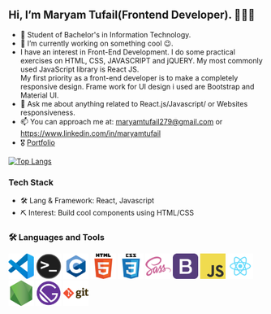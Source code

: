 ## Hi, I’m Maryam Tufail(Frontend Developer). 👨🏻‍💻 

- 👋 Student of Bachelor's in Information Technology. 
- 👀 I’m currently working on something cool 😉. 
- I have an interest in Front-End Development. I do some practical exercises on HTML, CSS, JAVASCRIPT and jQUERY. My most commonly used JavaScript library is React JS.  
     My first priority as a front-end developer is to make a completely responsive design. Frame work for UI design i used are Bootstrap and Material UI. 
- 💬  Ask me about anything related to React.js/Javascript/ or Websites responsiveness.
- 📫 You can approach me at: maryamtufail279@gmail.com or https://www.linkedin.com/in/maryamtufail
- 🎖️  <a href="https://maryamtufail.netlify.app/" rel="nofollow">Portfolio</a>

[![Top Langs](https://github-readme-stats.vercel.app/api/top-langs/?username=maryam2506&layout=compact)](https://github.com/maryam2506/github-readme-stats)



### Tech Stack
- 🛠 Lang & Framework: React, Javascript
- ⛏ Interest: Build cool components using HTML/CSS


### 🛠️  Languages and Tools
<div>
<img alt="Visual Studio Code" width="50px" src="https://raw.githubusercontent.com/github/explore/80688e429a7d4ef2fca1e82350fe8e3517d3494d/topics/visual-studio-code/visual-studio-code.png">
<img alt="Terminal" width="50px" src="https://raw.githubusercontent.com/github/explore/80688e429a7d4ef2fca1e82350fe8e3517d3494d/topics/terminal/terminal.png" >
<img alt="c" width="50" src="https://raw.githubusercontent.com/github/explore/f3e22f0dca2be955676bc70d6214b95b13354ee8/topics/c/c.png">    
<img alt="html" width="50" src="https://raw.githubusercontent.com/github/explore/80688e429a7d4ef2fca1e82350fe8e3517d3494d/topics/html/html.png">
<img alt="css" width="50" src="https://raw.githubusercontent.com/github/explore/80688e429a7d4ef2fca1e82350fe8e3517d3494d/topics/css/css.png">
<img alt="Sass" width="50px" src="https://raw.githubusercontent.com/github/explore/80688e429a7d4ef2fca1e82350fe8e3517d3494d/topics/sass/sass.png">
<img alt="bootstrap" width="50" src="https://raw.githubusercontent.com/github/explore/80688e429a7d4ef2fca1e82350fe8e3517d3494d/topics/bootstrap/bootstrap.png">
<img  alt="js" width="50" src="https://raw.githubusercontent.com/github/explore/80688e429a7d4ef2fca1e82350fe8e3517d3494d/topics/javascript/javascript.png">
<img alt="react" width="50" src="https://raw.githubusercontent.com/github/explore/80688e429a7d4ef2fca1e82350fe8e3517d3494d/topics/react/react.png">
<img alt="Node.js" width="50px" src="https://raw.githubusercontent.com/github/explore/80688e429a7d4ef2fca1e82350fe8e3517d3494d/topics/nodejs/nodejs.png">
<img alt="Gatsby" width="50px" src="https://raw.githubusercontent.com/github/explore/e94815998e4e0713912fed477a1f346ec04c3da2/topics/gatsby/gatsby.png">
<img  alt="git" width="50" src="https://raw.githubusercontent.com/github/explore/80688e429a7d4ef2fca1e82350fe8e3517d3494d/topics/git/git.png">

</div>




<!---
Maryam2506/Maryam2506 is a ✨ special ✨ repository because its `README.md` (this file) appears on your GitHub profile.
You can click the Preview link to take a look at your changes.
--->
